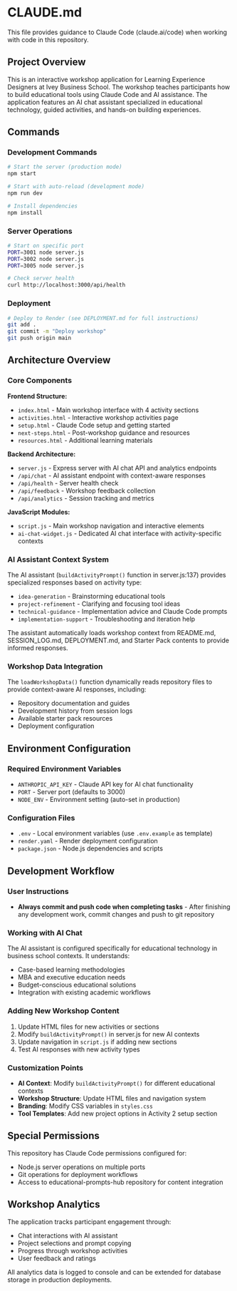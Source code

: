 # CLAUDE.md

This file provides guidance to Claude Code (claude.ai/code) when working with code in this repository.

## Project Overview

This is an interactive workshop application for Learning Experience Designers at Ivey Business School. The workshop teaches participants how to build educational tools using Claude Code and AI assistance. The application features an AI chat assistant specialized in educational technology, guided activities, and hands-on building experiences.

## Commands

### Development Commands
```bash
# Start the server (production mode)
npm start

# Start with auto-reload (development mode)
npm run dev

# Install dependencies
npm install
```

### Server Operations
```bash
# Start on specific port
PORT=3001 node server.js
PORT=3002 node server.js  
PORT=3005 node server.js

# Check server health
curl http://localhost:3000/api/health
```

### Deployment
```bash
# Deploy to Render (see DEPLOYMENT.md for full instructions)
git add .
git commit -m "Deploy workshop"
git push origin main
```

## Architecture Overview

### Core Components

**Frontend Structure:**
- `index.html` - Main workshop interface with 4 activity sections
- `activities.html` - Interactive workshop activities page
- `setup.html` - Claude Code setup and getting started
- `next-steps.html` - Post-workshop guidance and resources
- `resources.html` - Additional learning materials

**Backend Architecture:**
- `server.js` - Express server with AI chat API and analytics endpoints
- `/api/chat` - AI assistant endpoint with context-aware responses
- `/api/health` - Server health check
- `/api/feedback` - Workshop feedback collection
- `/api/analytics` - Session tracking and metrics

**JavaScript Modules:**
- `script.js` - Main workshop navigation and interactive elements
- `ai-chat-widget.js` - Dedicated AI chat interface with activity-specific contexts

### AI Assistant Context System

The AI assistant (`buildActivityPrompt()` function in server.js:137) provides specialized responses based on activity type:

- `idea-generation` - Brainstorming educational tools
- `project-refinement` - Clarifying and focusing tool ideas  
- `technical-guidance` - Implementation advice and Claude Code prompts
- `implementation-support` - Troubleshooting and iteration help

The assistant automatically loads workshop context from README.md, SESSION_LOG.md, DEPLOYMENT.md, and Starter Pack contents to provide informed responses.

### Workshop Data Integration

The `loadWorkshopData()` function dynamically reads repository files to provide context-aware AI responses, including:
- Repository documentation and guides
- Development history from session logs
- Available starter pack resources
- Deployment configuration

## Environment Configuration

### Required Environment Variables
- `ANTHROPIC_API_KEY` - Claude API key for AI chat functionality
- `PORT` - Server port (defaults to 3000)
- `NODE_ENV` - Environment setting (auto-set in production)

### Configuration Files
- `.env` - Local environment variables (use `.env.example` as template)
- `render.yaml` - Render deployment configuration
- `package.json` - Node.js dependencies and scripts

## Development Workflow

### User Instructions
- **Always commit and push code when completing tasks** - After finishing any development work, commit changes and push to git repository

### Working with AI Chat
The AI assistant is configured specifically for educational technology in business school contexts. It understands:
- Case-based learning methodologies
- MBA and executive education needs
- Budget-conscious educational solutions
- Integration with existing academic workflows

### Adding New Workshop Content
1. Update HTML files for new activities or sections
2. Modify `buildActivityPrompt()` in server.js for new AI contexts
3. Update navigation in `script.js` if adding new sections
4. Test AI responses with new activity types

### Customization Points
- **AI Context**: Modify `buildActivityPrompt()` for different educational contexts
- **Workshop Structure**: Update HTML files and navigation system
- **Branding**: Modify CSS variables in `styles.css`
- **Tool Templates**: Add new project options in Activity 2 setup section

## Special Permissions

This repository has Claude Code permissions configured for:
- Node.js server operations on multiple ports
- Git operations for deployment workflows
- Access to educational-prompts-hub repository for content integration

## Workshop Analytics

The application tracks participant engagement through:
- Chat interactions with AI assistant
- Project selections and prompt copying
- Progress through workshop activities
- User feedback and ratings

All analytics data is logged to console and can be extended for database storage in production deployments.